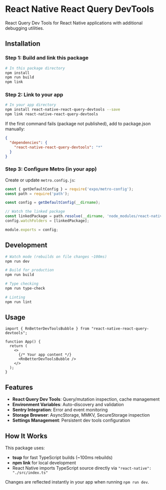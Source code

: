 # React Native React Query DevTools

React Query Dev Tools for React Native applications with additional debugging utilities.

## Installation

### Step 1: Build and link this package

```bash
# In this package directory
npm install
npm run build
npm link
```

### Step 2: Link to your app

```bash
# In your app directory
npm install react-native-react-query-devtools --save
npm link react-native-react-query-devtools
```

If the first command fails (package not published), add to package.json manually:
```json
{
  "dependencies": {
    "react-native-react-query-devtools": "*"
  }
}
```

### Step 3: Configure Metro (in your app)

Create or update `metro.config.js`:
```javascript
const { getDefaultConfig } = require('expo/metro-config');
const path = require('path');

const config = getDefaultConfig(__dirname);

// Watch the linked package
const linkedPackage = path.resolve(__dirname, 'node_modules/react-native-react-query-devtools');
config.watchFolders = [linkedPackage];

module.exports = config;
```

## Development

```bash
# Watch mode (rebuilds on file changes ~100ms)
npm run dev

# Build for production
npm run build

# Type checking
npm run type-check

# Linting
npm run lint
```

## Usage

```tsx
import { RnBetterDevToolsBubble } from "react-native-react-query-devtools";

function App() {
  return (
    <>
      {/* Your app content */}
      <RnBetterDevToolsBubble />
    </>
  );
}
```

## Features

- **React Query Dev Tools**: Query/mutation inspection, cache management
- **Environment Variables**: Auto-discovery and validation
- **Sentry Integration**: Error and event monitoring
- **Storage Browser**: AsyncStorage, MMKV, SecureStorage inspection
- **Settings Management**: Persistent dev tools configuration

## How It Works

This package uses:
- **tsup** for fast TypeScript builds (~100ms rebuilds)
- **npm link** for local development
- React Native imports TypeScript source directly via `"react-native": "./src/index.ts"`

Changes are reflected instantly in your app when running `npm run dev`.
